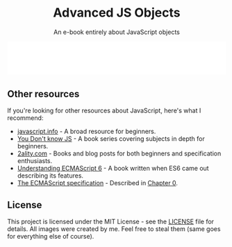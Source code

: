 <h1 align="center">Advanced JS Objects</h1>
<p align="center">An e-book entirely about JavaScript objects</p>

<div align="center">
		<img src="images/book-render.svg" alt="Book image">
</div>


## Other resources

If you're looking for other resources about JavaScript, here's what I recommend:

- [javascript.info](https://javascript.info/) - A broad resource for beginners.
- [You Don't know JS](https://github.com/getify/You-Dont-Know-JS) - A book series covering subjects in depth for beginners.
- [2ality.com](https://2ality.com/) - Books and blog posts for both beginners and specification enthusiasts.
- [Understanding ECMAScript 6](https://leanpub.com/understandinges6/read) - A book written when ES6 came out describing its features.
- [The ECMAScript specification](https://tc39.es/ecma262/#sec-intro) - Described in [Chapter 0](./chapters/chapter-0.md).

## License

This project is licensed under the MIT License - see the [LICENSE](LICENSE) file for details.
All images were created by me. Feel free to steal them (same goes for everything else of course).